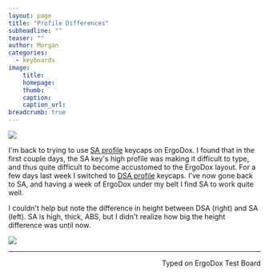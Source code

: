 ```yaml
---
layout: page
title: "Profile Differences"
subheadline: ""
teaser: ""
author: Morgan
categories:
  - keyboards
image:
    title:
    homepage:
    thumb:
    caption:
    caption_url:
breadcrumb: true
---
```

![](http://imgur.com/iwTPCYB.jpg)

I'm back to trying to use [SA profile](http://keycapsdirect.com/key-caps.php) keycaps on ErgoDox. I found that in the first couple days, the SA key's high profile was making it difficult to type, and thus quite difficult to become accustomed to the ErgoDox layout. For a few days last week I switched to [DSA profile](http://keycapsdirect.com/key-caps.php) keycaps. I've now gone back to SA, and having a week of ErgoDox under my belt I find SA to work quite well.

I couldn't help but note the difference in height between DSA (right) and SA (left). SA is high, thick, ABS, but I didn't realize how big the height difference was until now.

![](http://imgur.com/IPXYID3.jpg)

---
<p align="right">Typed on ErgoDox Test Board</p>
